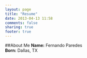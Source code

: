 ```yaml
---
layout: page
title: "Resume"
date: 2013-04-13 11:58
comments: false
sharing: true
footer: true
---
```


##About Me
__Name:__ Fernando Paredes  
__Born:__ Dallas, TX
